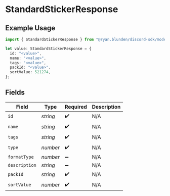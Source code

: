 # StandardStickerResponse

## Example Usage

```typescript
import { StandardStickerResponse } from "@ryan.blunden/discord-sdk/models/components";

let value: StandardStickerResponse = {
  id: "<value>",
  name: "<value>",
  tags: "<value>",
  packId: "<value>",
  sortValue: 521274,
};
```

## Fields

| Field              | Type               | Required           | Description        |
| ------------------ | ------------------ | ------------------ | ------------------ |
| `id`               | *string*           | :heavy_check_mark: | N/A                |
| `name`             | *string*           | :heavy_check_mark: | N/A                |
| `tags`             | *string*           | :heavy_check_mark: | N/A                |
| `type`             | *number*           | :heavy_check_mark: | N/A                |
| `formatType`       | *number*           | :heavy_minus_sign: | N/A                |
| `description`      | *string*           | :heavy_minus_sign: | N/A                |
| `packId`           | *string*           | :heavy_check_mark: | N/A                |
| `sortValue`        | *number*           | :heavy_check_mark: | N/A                |